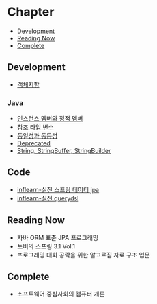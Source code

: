 # Chapter

- [Development](#Development)
- [Reading Now](#Reading-Now)
- [Complete](#Complete)

## Development

- [객체지향](https://github.com/glay415/backend-database/blob/main/theory/development/%EA%B0%9D%EC%B2%B4%EC%A7%80%ED%96%A5.md)
### Java
- [인스턴스 멤버와 정적 멤버](https://github.com/glay415/backend-database/blob/main/theory/development/java/%EC%9D%B8%EC%8A%A4%ED%84%B4%ED%8A%B8%20%EB%A9%A4%EB%B2%84%2C%20%EC%A0%95%EC%A0%81%20%EB%A9%A4%EB%B2%84.md)
- [참조 타입 변수](https://github.com/glay415/backend-database/blob/main/theory/development/java/Reference%20Variable.md)
- [동일성과 동등성](https://github.com/glay415/backend-database/blob/main/theory/development/java/%EB%8F%99%EC%9D%BC%EC%84%B1%EA%B3%BC%20%EB%8F%99%EB%93%B1%EC%84%B1.md)
- [Deprecated](https://github.com/glay415/backend-database/blob/main/theory/development/java/Deprecated.md)
- [String, StringBuffer, StringBuilder](https://github.com/glay415/backend-database/blob/main/theory/development/java/String%2C%20StringBuffer%2C%20StringBuilder.md)
## Code
- [inflearn-실전 스프링 데이터 jpa](https://github.com/glay415/backend-database/tree/main/code/springboot/data-jpa)
- [inflearn-실전 querydsl](https://github.com/glay415/backend-database/tree/main/code/springboot/querydsl)
## Reading Now
- 자바 ORM 표준 JPA 프로그래밍
- 토비의 스프링 3.1 Vol.1
- 프로그래밍 대회 공략을 위한 알고르짐 자료 구조 입문
## Complete
- 소프트웨어 중심사회의 컴퓨터 개론
